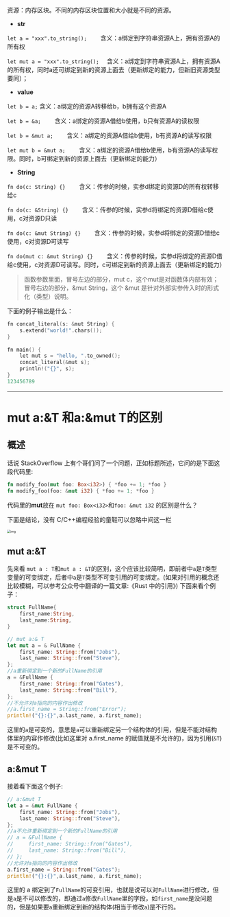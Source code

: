 资源：内存区块。不同的内存区块位置和大小就是不同的资源。

- **str**

`let a = "xxx".to_string();`　　
含义：a绑定到字符串资源A上，拥有资源A的所有权

`let mut a = "xxx".to_string();`　
含义：a绑定到字符串资源A上，拥有资源A的所有权，同时a还可绑定到新的资源上面去（更新绑定的能力，但新旧资源类型要同）；

- **value**

`let b = a;`
含义：a绑定的资源A转移给b，b拥有这个资源A

`let b = &a;`　　
含义：a绑定的资源A借给b使用，b只有资源A的读权限

`let b = &mut a;`　　
含义：a绑定的资源A借给b使用，b有资源A的读写权限

`let mut b = &mut a;`　　
含义：a绑定的资源A借给b使用，b有资源A的读写权限。同时，b可绑定到新的资源上面去（更新绑定的能力）

- **String**

`fn do(c: String) {}`　　
含义：传参的时候，实参d绑定的资源D的所有权转移给c

`fn do(c: &String) {}`　　
含义：传参的时候，实参d将绑定的资源D借给c使用，c对资源D只读

`fn do(c: &mut String) {}`　　
含义：传参的时候，实参d将绑定的资源D借给c使用，c对资源D可读写

`fn do(mut c: &mut String) {}`　　
含义：传参的时候，实参d将绑定的资源D借给c使用，c对资源D可读写。同时，c可绑定到新的资源上面去（更新绑定的能力）

> 函数参数里面，冒号左边的部分，mut c，这个mut是对函数体内部有效；冒号右边的部分，&mut String，这个 &mut 是针对外部实参传入时的形式化（类型）说明。

下面的例子输出是什么：

```c
fn concat_literal(s: &mut String) {      
    s.extend("world!".chars());          
}                                        
                                         
fn main() {                              
    let mut s = "hello, ".to_owned();    
    concat_literal(&mut s);              
    println!("{}", s);                   
}                                        
123456789
```



---

# mut a:&T 和a:&mut T的区别

## 概述

话说 StackOverflow 上有个哥们问了一个问题，正如标题所述，它问的是下面这段代码里:

```rust
fn modify_foo(mut foo: Box<i32>) { *foo += 1; *foo }
fn modify_foo(foo: &mut i32) { *foo += 1; *foo }
```

代码里的**mut**放在 `mut foo: Box<i32>`和`foo: &mut i32` 的区别是什么？

下面是结论，没有 C/C++编程经验的童鞋可以忽略中间这一栏

<img src="https://tva1.sinaimg.cn/large/0081Kckwly1glqwmu5fmej31560e7goq.jpg" alt="img" style="zoom:50%;" />

## mut a:&T

先来看 `mut a : T`和`mut a : &T`的区别，这个应该比较简明，即前者中`a`是`T`类型变量的可变绑定，后者中`a`是`T`类型不可变引用的可变绑定。(如果对引用的概念还比较模糊，可以参考公众号中翻译的一篇文章:《Rust 中的引用》)
下面来看个例子：

```rust
struct FullName{
    first_name:String,
    last_name:String,
}

// mut a:& T
let mut a = & FullName {
    first_name: String::from("Jobs"),
    last_name: String::from("Steve"),
};
//a重新绑定到一个新的FullName的引用
a = &FullName {
    first_name: String::from("Gates"),
    last_name: String::from("Bill"),
};
//不允许对a指向的内容作出修改
//a.first_name = String::from("Error");
println!("{}:{}",a.last_name, a.first_name);
```

这里的`a`是可变的，意思是`a`可以重新绑定另一个结构体的引用，但是不能对结构体里的内容作修改(比如这里对 a.first_name 的赋值就是不允许的)，因为引用(`&T`)是不可变的。

## a:&mut T

接着看下面这个例子:

```rust
// a:&mut T
let a = &mut FullName {
    first_name: String::from("Jobs"),
    last_name: String::from("Steve"),
};
//a不允许重新绑定到一个新的FullName的引用
// a = &FullName {
//     first_name: String::from("Gates"),
//     last_name: String::from("Bill"),
// };
//允许对a指向的内容作出修改
a.first_name = String::from("Gates");
println!("{}:{}",a.last_name, a.first_name);
```

这里的 a 绑定到了`FullName`的可变引用，也就是说可以对`FullName`进行修改，但是`a`是不可以修改的，即通过`a`修改`FullName`里的字段，如`first_name`是没问题的，但是如果要`a`重新绑定到新的结构体(相当于修改`a`)是不行的。